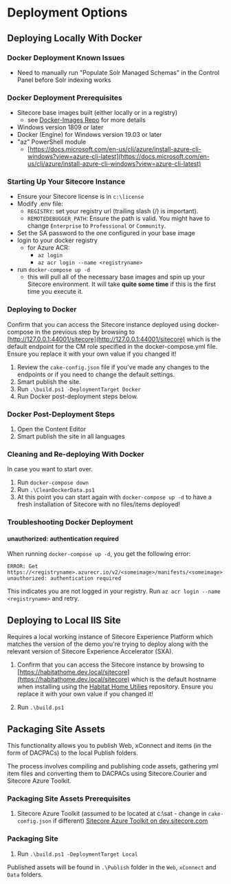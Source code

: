# Deployment Options

## Deploying Locally With Docker

### Docker Deployment Known Issues

- Need to manually run "Populate Solr Managed Schemas" in the Control Panel before Solr indexing works

### Docker Deployment Prerequisites

- Sitecore base images built (either locally or in a registry)
  - see [Docker-Images Repo](https://github.com/sitecore/docker-images) for more details
- Windows version 1809 or later
- Docker (Engine) for Windows version 19.03 or later
- "az" PowerShell module
  - [https://docs.microsoft.com/en-us/cli/azure/install-azure-cli-windows?view=azure-cli-latest](https://docs.microsoft.com/en-us/cli/azure/install-azure-cli-windows?view=azure-cli-latest)

### Starting Up Your Sitecore Instance

- Ensure your Sitecore license is in `c:\license`
- Modify .env file:
  - `REGISTRY`: set your registry url (trailing slash (/) is important).
  - `REMOTEDEBUGGER_PATH`: Ensure the path is valid. You might have to change `Enterprise` to `Professional` or `Community`.
- Set the SA password to the one configured in your base image
- login to your docker registry
  - for Azure ACR:
    - `az login`
    - `az acr login --name <registryname>`
- run `docker-compose up -d`
  - this will pull all of the necessary base images and spin up your Sitecore environment. It will take **quite some time** if this is the first time you execute it.

### Deploying to Docker

Confirm that you can access the Sitecore instance deployed using docker-compose in the previous step by browsing to [http://127.0.0.1:44001/sitecore](http://127.0.0.1:44001/sitecore) which is the default endpoint for the CM role specified in the docker-compose.yml file. Ensure you replace it with your own value if you changed it!

1. Review the `cake-config.json` file if you've made any changes to the endpoints or if you need to change the default settings.
1. Smart publish the site.
1. Run `.\build.ps1 -DeploymentTarget Docker`
1. Run Docker post-deployment steps below.

### Docker Post-Deployment Steps

1. Open the Content Editor
1. Smart publish the site in all languages

### Cleaning and Re-deploying With Docker

In case you want to start over.

1. Run `docker-compose down`
2. Run `.\CleanDockerData.ps1`
3. At this point you can start again with `docker-compose up -d` to have a fresh installation of Sitecore with no files/items deployed!

### Troubleshooting Docker Deployment

#### unauthorized: authentication required

When running `docker-compose up -d`, you get the following error:

```text
ERROR: Get https://<registryname>.azurecr.io/v2/<someimage>/manifests/<someimage>: unauthorized: authentication required
```

This indicates you are not logged in your registry. Run `az acr login --name <registryname>` and retry.

## Deploying to Local IIS Site

Requires a local working instance of Sitecore Experience Platform which matches the version of the demo you're trying to deploy along with the relevant version of Sitecore Experience Accelerator (SXA).

1. Confirm that you can access the Sitecore instance by browsing to [https://habitathome.dev.local/sitecore](https://habitathome.dev.local/sitecore) which is the default hostname when installing using the [Habitat Home Utilies](https://github.com/sitecore/sitecore.habitathome.utilities) repository. Ensure you replace it with your own value if you changed it!

1. Run `.\build.ps1`

## Packaging Site Assets

This functionality allows you to publish Web, xConnect and items (in the form of DACPACs) to the local Publish folders.

The process involves compiling and publishing code assets, gathering yml item files and converting them to DACPACs using Sitecore.Courier and Sitecore Azure Toolkit.

### Packaging Site Assets Prerequisites

1. Sitecore Azure Toolkit (assumed to be located at c:\sat - change in `cake-config.json` if different) [Sitecore Azure Toolkit on dev.sitecore.com](https://dev.sitecore.net/~/media/0804C3F4CC524149B32AD25D52CDCA12.ashx)

### Packaging Site

1. Run `.\build.ps1 -DeploymentTarget Local`

Published assets will be found in `.\Publish` folder in the `Web`, `xConnect` and `Data` folders.
